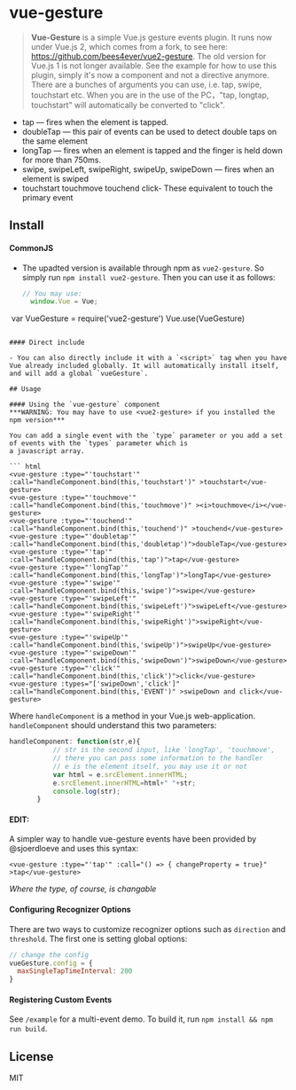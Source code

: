 # vue-gesture

> **Vue-Gesture** is a simple Vue.js gesture events plugin.
 >It runs now under Vue.js 2, which comes from a fork, to see here: https://github.com/bees4ever/vue2-gesture. The old version for Vue.js 1 is not longer available.
 See the example for how to use this plugin, simply it's now a component and not a directive anymore.
 There are a bunches of arguments you can use, i.e. tap, swipe, touchstart etc. 
 When you are in the use of the PC，"tap, longtap, touchstart" will automatically be converted to "click".

- tap — fires when the element is tapped.
- doubleTap — this pair of events can be used to detect double taps on the same element
- longTap — fires when an element is tapped and the finger is held down for more than 750ms.
- swipe, swipeLeft, swipeRight, swipeUp, swipeDown — fires when an element is swiped 
- touchstart touchmove touchend click- These equivalent to touch the primary event 


## Install

#### CommonJS

- The upadted version is available through npm as `vue2-gesture`. So simply run `npm install vue2-gesture`. Then you can use it as follows:

  ``` js
  // You may use: 
    window.Vue = Vue;
  var VueGesture = require('vue2-gesture')
  Vue.use(VueGesture)
  ```

#### Direct include

- You can also directly include it with a `<script>` tag when you have Vue already included globally. It will automatically install itself, and will add a global `vueGesture`.

## Usage

#### Using the `vue-gesture` component
***WARNING: You may have to use <vue2-gesture> if you installed the npm version***

You can add a single event with the `type` parameter or you add a set of events with the `types` parameter which is
a javascript array.

``` html
 <vue-gesture :type="'touchstart'"  :call="handleComponent.bind(this,'touchstart')" >touchstart</vue-gesture>
  <vue-gesture :type="'touchmove'"  :call="handleComponent.bind(this,'touchmove')" ><i>touchmove</i></vue-gesture>
  <vue-gesture :type="'touchend'"  :call="handleComponent.bind(this,'touchend')" >touchend</vue-gesture>
  <vue-gesture :type="'doubletap'"  :call="handleComponent.bind(this,'doubletap')">doubleTap</vue-gesture>
  <vue-gesture :type="'tap'"  :call="handleComponent.bind(this,'tap')">tap</vue-gesture>
  <vue-gesture :type="'longTap'"  :call="handleComponent.bind(this,'longTap')">longTap</vue-gesture>
  <vue-gesture :type="'swipe'"  :call="handleComponent.bind(this,'swipe')">swipe</vue-gesture>
  <vue-gesture :type="'swipeLeft'"  :call="handleComponent.bind(this,'swipeLeft')">swipeLeft</vue-gesture>
  <vue-gesture :type="'swipeRight'"  :call="handleComponent.bind(this,'swipeRight')">swipeRight</vue-gesture>
  <vue-gesture :type="'swipeUp'"  :call="handleComponent.bind(this,'swipeUp')">swipeUp</vue-gesture>
  <vue-gesture :type="'swipeDown'"  :call="handleComponent.bind(this,'swipeDown')">swipeDown</vue-gesture>
  <vue-gesture :type="'click'"  :call="handleComponent.bind(this,'click')">click</vue-gesture>
  <vue-gesture :types="['swipeDown','click']"   :call="handleComponent.bind(this,'EVENT')" >swipeDown and click</vue-gesture>

```

Where `handleComponent` is a method in your Vue.js web-application. `handleComponent` should understand this two parameters:

  ``` js
 handleComponent: function(str,e){
             // str is the second input, like 'longTap', 'touchmove', 
             // there you can pass some information to the handler 
             // e is the element itself, you may use it or not
             var html = e.srcElement.innerHTML;
             e.srcElement.innerHTML=html+" "+str;
             console.log(str);
         }
  ```
  
#### EDIT:

A simpler way to handle vue-gesture events have been provided by @sjoerdloeve and uses this syntax:

```
<vue-gesture :type="'tap'" :call="() => { changeProperty = true}" >tap</vue-gesture>
```
_Where the type, of course, is changable_


#### Configuring Recognizer Options

There are two ways to customize recognizer options such as `direction` and `threshold`. The first one is setting global options:

``` js
// change the config
vueGesture.config = {
  maxSingleTapTimeInterval: 200
}
```
#### Registering Custom Events

See `/example` for a multi-event demo. To build it, run `npm install && npm run build`.

## License

MIT
